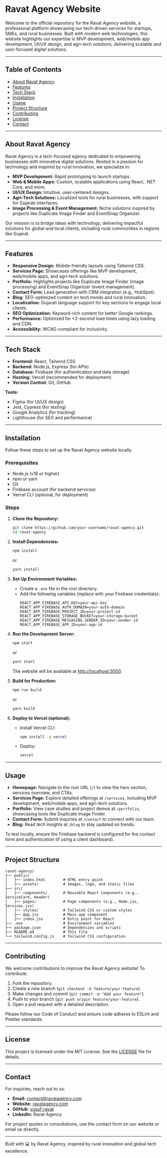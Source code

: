 # Ravat Agency Website

Welcome to the official repository for the Ravat Agency website, a professional platform showcasing our tech-driven services for startups, SMEs, and rural businesses. Built with modern web technologies, this website highlights our expertise in MVP development, web/mobile app development, UI/UX design, and agri-tech solutions, delivering scalable and user-focused digital solutions.

---

## Table of Contents

- [About Ravat Agency](#about-ravat-agency)
- [Features](#features)
- [Tech Stack](#tech-stack)
- [Installation](#installation)
- [Usage](#usage)
- [Project Structure](#project-structure)
- [Contributing](#contributing)
- [License](#license)
- [Contact](#contact)

---

## About Ravat Agency

Ravat Agency is a tech-focused agency dedicated to empowering businesses with innovative digital solutions. Rooted in a passion for technology and inspired by rural innovation, we specialize in:

- **MVP Development:** Rapid prototyping to launch startups.
- **Web & Mobile Apps:** Custom, scalable applications using React, .NET Core, and more.
- **UI/UX Design:** Intuitive, user-centered designs.
- **Agri-Tech Solutions:** Localized tools for rural businesses, with support for Gujarati interfaces.
- **Image Processing & Event Management:** Niche solutions inspired by projects like Duplicate Image Finder and EventSnap Organizer.

Our mission is to bridge ideas with technology, delivering impactful solutions for global and local clients, including rural communities in regions like Gujarat.

---

## Features

- **Responsive Design:** Mobile-friendly layouts using Tailwind CSS.
- **Services Page:** Showcases offerings like MVP development, web/mobile apps, and agri-tech solutions.
- **Portfolio:** Highlights projects like Duplicate Image Finder (image processing) and EventSnap Organizer (event management).
- **Contact Form:** Lead generation with CRM integration (e.g., HubSpot).
- **Blog:** SEO-optimized content on tech trends and rural innovation.
- **Localization:** Gujarati language support for key sections to engage local clients.
- **SEO Optimization:** Keyword-rich content for better Google rankings.
- **Performance:** Optimized for <2-second load times using lazy loading and CDN.
- **Accessibility:** WCAG-compliant for inclusivity.

---

## Tech Stack

- **Frontend:** React, Tailwind CSS
- **Backend:** Node.js, Express (for APIs)
- **Database:** Firebase (for authentication and data storage)
- **Hosting:** Vercel (recommended for deployment)
- **Version Control:** Git, GitHub

**Tools:**
- Figma (for UI/UX design)
- Jest, Cypress (for testing)
- Google Analytics (for tracking)
- Lighthouse (for SEO and performance)

---

## Installation

Follow these steps to set up the Ravat Agency website locally.

### Prerequisites

- Node.js (v16 or higher)
- npm or yarn
- Git
- Firebase account (for backend services)
- Vercel CLI (optional, for deployment)

### Steps

1. **Clone the Repository:**
   ```bash
   git clone https://github.com/your-username/ravat-agency.git
   cd ravat-agency
   ```

2. **Install Dependencies:**
   ```bash
   npm install
   ```
   or
   ```bash
   yarn install
   ```

3. **Set Up Environment Variables:**
   - Create a `.env` file in the root directory.
   - Add the following variables (replace with your Firebase credentials):
     ```
     REACT_APP_FIREBASE_API_KEY=your-api-key
     REACT_APP_FIREBASE_AUTH_DOMAIN=your-auth-domain
     REACT_APP_FIREBASE_PROJECT_ID=your-project-id
     REACT_APP_FIREBASE_STORAGE_BUCKET=your-storage-bucket
     REACT_APP_FIREBASE_MESSAGING_SENDER_ID=your-sender-id
     REACT_APP_FIREBASE_APP_ID=your-app-id
     ```

4. **Run the Development Server:**
   ```bash
   npm start
   ```
   or
   ```bash
   yarn start
   ```
   The website will be available at [http://localhost:3000](http://localhost:3000).

5. **Build for Production:**
   ```bash
   npm run build
   ```
   or
   ```bash
   yarn build
   ```

6. **Deploy to Vercel (optional):**
   - Install Vercel CLI:
     ```bash
     npm install -g vercel
     ```
   - Deploy:
     ```bash
     vercel
     ```

---

## Usage

- **Homepage:** Navigate to the root URL (`/`) to view the hero section, services overview, and CTAs.
- **Services Page:** Explore detailed offerings at `/services`, including MVP development, web/mobile apps, and agri-tech solutions.
- **Portfolio:** View case studies and project demos at `/portfolio`, showcasing tools like Duplicate Image Finder.
- **Contact Form:** Submit inquiries at `/contact` to connect with our team.
- **Blog:** Read tech insights at `/blog` to stay updated on trends.

To test locally, ensure the Firebase backend is configured for the contact form and authentication (if using a client dashboard).

---

## Project Structure

```
ravat-agency/
├── public/
│   ├── index.html        # HTML entry point
│   ├── assets/           # Images, logo, and static files
├── src/
│   ├── components/       # Reusable React components (e.g., ServiceCard, Header)
│   ├── pages/            # Page components (e.g., Home.jsx, Services.jsx)
│   ├── styles/           # Tailwind CSS or custom styles
│   ├── App.jsx           # Main app component
│   ├── index.jsx         # Entry point for React
├── .env                  # Environment variables
├── package.json          # Dependencies and scripts
├── README.md             # This file
└── tailwind.config.js    # Tailwind CSS configuration
```

---

## Contributing

We welcome contributions to improve the Ravat Agency website! To contribute:

1. Fork the repository.
2. Create a new branch (`git checkout -b feature/your-feature`).
3. Make changes and commit (`git commit -m "Add your feature"`).
4. Push to your branch (`git push origin feature/your-feature`).
5. Open a pull request with a detailed description.

Please follow our Code of Conduct and ensure code adheres to ESLint and Prettier standards.

---

## License

This project is licensed under the MIT License. See the [LICENSE](LICENSE) file for details.

---

## Contact

For inquiries, reach out to us:

- **Email:** contact@ravatagency.com
- **Website:** [ravatagency.com](https://ravatagency.com)
- **GitHub:** [yusuf-ravat](https://github.com/yusuf-ravat)
- **LinkedIn:** Ravat Agency

For project quotes or consultations, use the contact form on our website or email us directly.

---

Built with 💻 by Ravat Agency, inspired by rural innovation and global tech excellence.

